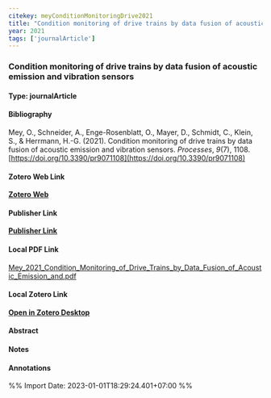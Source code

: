 ```yaml
---
citekey: meyConditionMonitoringDrive2021  
title: "Condition monitoring of drive trains by data fusion of acoustic emission and vibration sensors"
year: 2021
tags: ['journalArticle']
---
```


### Condition monitoring of drive trains by data fusion of acoustic emission and vibration sensors  

#### Type: journalArticle

#### Bibliography
  
Mey, O., Schneider, A., Enge-Rosenblatt, O., Mayer, D., Schmidt, C., Klein, S., & Herrmann, H.-G. (2021). Condition monitoring of drive trains by data fusion of acoustic emission and vibration sensors. _Processes_, _9_(7), 1108. [https://doi.org/10.3390/pr9071108](https://doi.org/10.3390/pr9071108)  
  

#### Zotero Web Link
[**Zotero Web**](http://zotero.org/users/242940/items/VEKKQ2CP)  

#### Publisher Link
[**Publisher Link**]()  

#### Local PDF Link
[Mey_2021_Condition_Monitoring_of_Drive_Trains_by_Data_Fusion_of_Acoustic_Emission_and.pdf](file:///C:/Users/User/Zotero/storage/UAGBCSLQ/Mey_2021_Condition_Monitoring_of_Drive_Trains_by_Data_Fusion_of_Acoustic_Emission_and.pdf)  

#### Local Zotero Link
[**Open in Zotero Desktop**](zotero://select/library/items/VEKKQ2CP)  

#### Abstract


#### Notes


#### Annotations


%% Import Date: 2023-01-01T18:29:24.401+07:00 %%

